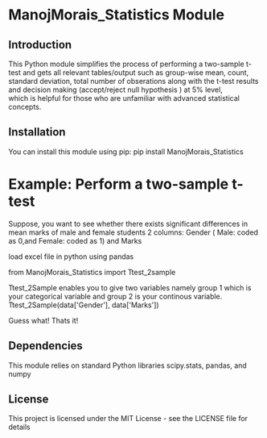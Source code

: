 # ManojMorais_Statistics Module

## Introduction

This Python module simplifies the process of performing a two-sample t-test and gets  all relevant tables/output such as group-wise mean, count, standard deviation, 
total number of obserations along with the t-test results and decision making (accept/reject null hypothesis ) at 5% level,  
which is helpful for those who are unfamiliar with advanced statistical concepts.

## Installation
You can install this module using pip:
pip install ManojMorais_Statistics



# Example: Perform a two-sample t-test




Suppose, you want to see whether there exists significant differences in mean marks of male and female students
2 columns: Gender ( Male: coded as 0,and Female: coded as 1) and Marks

load excel file in python using pandas 

from ManojMorais_Statistics import Ttest_2sample

Ttest_2Sample enables you to give two variables namely group 1 which is your categorical variable and group 2 is your continous variable.
Ttest_2Sample(data['Gender'], data['Marks'])

Guess what! Thats it!


## Dependencies 

This module relies on standard Python libraries scipy.stats, pandas, and numpy

## License 

This project is licensed under the MIT License - see the LICENSE file for details

